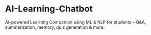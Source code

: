 # AI-Learning-Chatbot
AI-powered Learning Companion using ML &amp; NLP for students – Q&amp;A, summarization, memory, quiz generation &amp; more.
